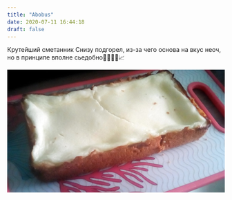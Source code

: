 ```yaml
---
title: "Abobus"
date: 2020-07-11 16:44:18
draft: false
---
```


Крутейший сметанник
Снизу подгорел, из-за чего основа на вкус неоч, но в принципе вполне сьедобно👍🏻👉🏻📈

![](/img/vk/Xc4sl6jSrak.jpg)
